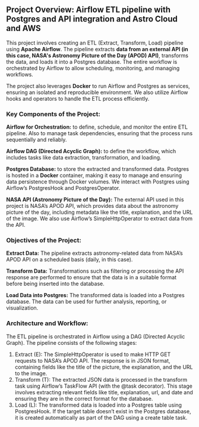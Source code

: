 ## Project Overview: Airflow ETL pipeline with Postgres and API integration and Astro Cloud and AWS
This project involves creating an ETL (Extract, Transform, Load) pipeline using **Apache Airflow**. The pipeline extracts **data from an external API (in this case, NASA's Astronomy Picture of the Day (APOD) API)**, transforms the data, and loads it into a Postgres database. The entire workflow is orchestrated by Airflow to allow scheduling, monitoring, and managing workflows.

The project also leverages **Docker** to run Airflow and Postgres as services, ensuring an isolated and reproducible environment. We also utilize Airflow hooks and operators to handle the ETL process efficiently.

### Key Components of the Project:

**Airflow for Orchestration:** to define, schedule, and monitor the entire ETL pipeline. Also to manage task dependencies, ensuring that the process runs sequentially and reliably.

**Airflow DAG (Directed Acyclic Graph):** to define the workflow, which includes tasks like data extraction, transformation, and loading.

**Postgres Database:** to store the extracted and transformed data. Postgres is hosted in a **Docker** container, making it easy to manage and ensuring data persistence through Docker volumes. We interact with Postgres using Airflow’s PostgresHook and PostgresOperator.

**NASA API (Astronomy Picture of the Day):** The external API used in this project is NASA’s APOD API, which provides data about the astronomy picture of the day, including metadata like the title, explanation, and the URL of the image. We also use Airflow’s SimpleHttpOperator to extract data from the API.

### Objectives of the Project:

**Extract Data:** The pipeline extracts astronomy-related data from NASA’s APOD API on a scheduled basis (daily, in this case).

**Transform Data:** Transformations such as filtering or processing the API response are performed to ensure that the data is in a suitable format before being inserted into the database.

**Load Data into Postgres:** The transformed data is loaded into a Postgres database. The data can be used for further analysis, reporting, or visualization.

### Architecture and Workflow:
The ETL pipeline is orchestrated in Airflow using a DAG (Directed Acyclic Graph). The pipeline consists of the following stages:

1. Extract (E):
The SimpleHttpOperator is used to make HTTP GET requests to NASA’s APOD API.
The response is in JSON format, containing fields like the title of the picture, the explanation, and the URL to the image.
2. Transform (T):
The extracted JSON data is processed in the transform task using Airflow’s TaskFlow API (with the @task decorator).
This stage involves extracting relevant fields like title, explanation, url, and date and ensuring they are in the correct format for the database.
3. Load (L):
The transformed data is loaded into a Postgres table using PostgresHook.
If the target table doesn’t exist in the Postgres database, it is created automatically as part of the DAG using a create table task.
